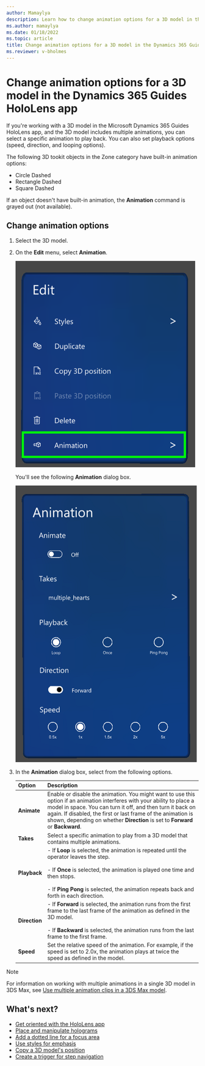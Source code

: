 ```yaml
---
author: Mamaylya
description: Learn how to change animation options for a 3D model in the Dynamics 365 Guides HoloLens app
ms.author: mamaylya
ms.date: 01/18/2022
ms.topic: article
title: Change animation options for a 3D model in the Dynamics 365 Guides HoloLens app
ms.reviewer: v-bholmes
---
```


# Change animation options for a 3D model in the Dynamics 365 Guides HoloLens app

If you're working with a 3D model in the Microsoft Dynamics 365 Guides HoloLens app, and the 3D model includes multiple animations, you can select a specific animation to play back. You can also set playback options (speed, direction, and looping options). 

The following 3D tookit objects in the Zone category have built-in animation options:

- Circle Dashed
- Rectangle Dashed
- Square Dashed

If an object doesn't have built-in animation, the **Animation** command is grayed out (not available). 

## Change animation options

1. Select the 3D model.

2. On the **Edit** menu, select **Animation**.

    ![Animation command on the Edit menu](media/edit-animations1.PNG "Animation command on the Edit menu")
    
    You'll see the following **Animation** dialog box.

    ![Animation dialog box](media/animation-dialog.PNG "Animation dialog box")

3. In the **Animation** dialog box, select from the following options.

    |Option|Description|
    |----------------|---------------------------------------------------------------------|
    |**Animate**|Enable or disable the animation. You might want to use this option if an animation interferes with your ability to place a model in space. You can turn it off, and then turn it back on again. If disabled, the first or last frame of the animation is shown, depending on whether **Direction** is set to **Forward** or **Backward**.|
    |**Takes**|Select a specific animation to play from a 3D model that contains multiple animations.|
    |**Playback**|- If **Loop** is selected, the animation is repeated until the operator leaves the step.<br><br>- If **Once** is selected, the animation is played one time and then stops.<br><br>- If **Ping Pong** is selected, the animation repeats back and forth in each direction. |
    |**Direction**|- If **Forward** is selected, the animation runs from the first frame to the last frame of the animation as defined in the 3D model.<br><br>- If **Backward** is selected, the animation runs from the last frame to the first frame.|
    |**Speed**|Set the relative speed of the animation. For example, if the speed is set to 2.0x, the animation plays at twice the speed as defined in the model. |
    
> [!NOTE]
> For information on working with multiple animations in a single 3D model in 3DS Max, see [Use multiple animation clips in a 3DS Max model](https://doc.babylonjs.com/extensions/Exporters/3DSMax_to_glTF#single-animation-clip).

## What's next?

- [Get oriented with the HoloLens app](hololens-app-orientation.md)
- [Place and manipulate holograms](hololens-app-place-holograms.md)
- [Add a dotted line for a focus area](hololens-app-dotted-line.md)
- [Use styles for emphasis](hololens-app-styles.md)
- [Copy a 3D model's position](hololens-app-copy-3D-model-position.md)
- [Create a trigger for step navigation](hololens-app-trigger.md)
